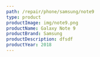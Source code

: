 ```yaml
---
path: /repair/phone/samsung/note9
type: product
productImage: img/note9.png
productName: Galaxy Note 9
productBrand: Samsung
productDescription: dfsdf
productYear: 2018
---
```

